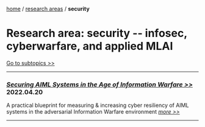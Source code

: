[home](https://cx7.dev/) / [research areas](https://cx7.dev/research/home.html) / **security**

# Research area: security -- infosec, cyberwarfare, and applied MLAI 

[Go to subtopics >>](https://cx7.dev/research/topics.html)

-----

### *<a href="https://cx7.dev/technicals/Securing_AIML_Systems_in_IW_Cox.pdf" target="_blank" rel="noopener noreferrer">Securing AIML Systems in the Age of Information Warfare >> </a>* **2022.04.20**

A practical blueprint for measuring & increasing cyber resiliency of AIML systems in the adversarial Information Warfare environment 
*<a href="https://cx7.dev/technicals/Securing_AIML_Systems_in_IW_Cox.pdf" target="_blank" rel="noopener noreferrer">more >> </a>*

-------
